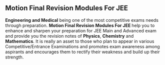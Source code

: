 <h2>Motion Final Revision Modules For JEE </h2>

<p><strong>Engineering and Medical</strong> being one of the most competitive exams needs through preparation.&nbsp;<strong>Motion Final Revision Modules For JEE </strong>help you to enhance and sharpen your preparation for JEE Main and Advanced exam and provide you the revision notes of <strong>Physics</strong>, <strong>Chemistry</strong> and <strong>Mathematics</strong>. It is really an asset to those who plan to appear in various Competitive/Entrance Examinations and promotes exam awareness among aspirants and encourages them to rectify their weakness and build up their strength.</p>
